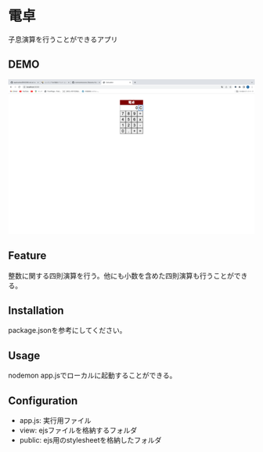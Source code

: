 # 電卓
子息演算を行うことができるアプリ

## DEMO
![demo](https://github.com/prerin/application/blob/main/calculator/img/calculator.gif)

## Feature
整数に関する四則演算を行う。他にも小数を含めた四則演算も行うことができる。

## Installation
package.jsonを参考にしてください。

## Usage
nodemon app.jsでローカルに起動することができる。

## Configuration
* app.js:  実行用ファイル
* view:  ejsファイルを格納するフォルダ
* public:  ejs用のstylesheetを格納したフォルダ